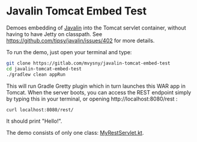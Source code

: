 # Javalin Tomcat Embed Test

Demoes embedding of [Javalin](https://javalin.io/) into the Tomcat servlet
container, without having to have Jetty on classpath.
See https://github.com/tipsy/javalin/issues/402 for more details.

To run the demo, just open your terminal and type:

```bash
git clone https://gitlab.com/mvysny/javalin-tomcat-embed-test
cd javalin-tomcat-embed-test
./gradlew clean appRun
```

This will run Gradle Gretty plugin which in turn launches this WAR app in Tomcat.
When the server boots, you can access the REST endpoint simply by typing
this in your terminal, or opening http://localhost:8080/rest :

```bash
curl localhost:8080/rest/
```

It should print "Hello!".

The demo consists of only one class: [MyRestServlet.kt](src/main/kotlin/example/MyRestServlet.kt).

